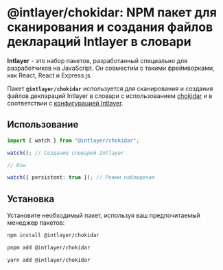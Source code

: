 # @intlayer/chokidar: NPM пакет для сканирования и создания файлов деклараций Intlayer в словари

**Intlayer** - это набор пакетов, разработанный специально для разработчиков на JavaScript. Он совместим с такими фреймворками, как React, React и Express.js.

Пакет **`@intlayer/chokidar`** используется для сканирования и создания файлов деклараций Intlayer в словари с использованием [chokidar](https://github.com/paulmillr/chokidar) и в соответствии с [конфигурацией Intlayer](https://github.com/aymericzip/intlayer/blob/main/docs/ru/configuration.md).

## Использование

```ts
import { watch } from "@intlayer/chokidar";

watch(); // Создание словарей Intlayer

// Или

watch({ persistent: true }); // Режим наблюдения
```

## Установка

Установите необходимый пакет, используя ваш предпочитаемый менеджер пакетов:

```bash packageManager="npm"
npm install @intlayer/chokidar
```

```bash packageManager="pnpm"
pnpm add @intlayer/chokidar
```

```bash packageManager="yarn"
yarn add @intlayer/chokidar
```
